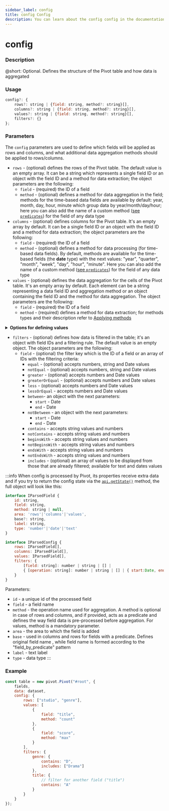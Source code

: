 ```yaml
---
sidebar_label: config
title: config Config
description: You can learn about the config config in the documentation of the DHTMLX JavaScript Pivot library. Browse developer guides and API reference, try out code examples and live demos, and download a free 30-day evaluation version of DHTMLX Pivot.
---
```


# config

### Description

@short: Optional. Defines the structure of the Pivot table and how data is aggregated

### Usage

~~~jsx
config?: {
    rows?: string | {field: string, method?: string}[],
    columns?: string | {field: string, method?: string}[],
    values?: string | {field: string, method?: string}[],
    filters?: {}  
};
~~~

### Parameters

The `config` parameters are used to define which fields will be applied as rows and columns, and what additional data aggregation methods should be applied to rows/columns.

- `rows` - (optional) defines the rows of the Pivot table. The default value is an empty array. It can be a string which represents a single field ID or an object with the field ID and a method for data extraction; the object parameters are the following:
  - `field` - (required) the ID of a field
  - `method` - (optional) defines a method for data aggregation in the field; methods for the time-based data fields are available by default: year, month, day, hour, minute which group data by year/month/day/hour; here you can also add the name of a custom method ([see `predicates`](/api/config/predicates-property)) for the field of any data type
- `columns` - (optional) defines columns for the Pivot table. It's an empty array by default. It can be a single field ID or an object with the field ID and a method for data extraction; the object parameters are the following:
  - `field` - (required) the ID of a field
  - `method` - (optional) defines a method for data processing (for time-based data fields).
  By default, methods are available for the time-based fields (the **date** type) with the next values: "year", "quarter", "month", "week", "day", "hour", "minute". Here you can also add the name of a custom method ([see `predicates`](/api/config/predicates-property)) for the field of any data type
- `values` - (optional) defines the data aggregation for the cells of the Pivot table. It's an empty array by default. Each element can be a string representing a data field ID and aggregation method or an object containing the field ID and the method for data aggregation. The object parameters are the following:
  - `field` - (required) the ID of a field
  - `method` - (required) defines a method for data extraction; for methods types and their description refer to [Applying methods](/guides/working-with-data#default-methods)

<details>

<summary><b>Options for defining values</b></summary>

You can define `values` in either of the two equally valid ways: 
- option one is a string representing the field ID
- option two is an object containing the field ID and the method for data aggregation

### Example

~~~jsx
values: [
    "sum(sales)", // option one
    { id: "sales", method: "sum" }, // option two
]
~~~

</details>

- `filters` - (optional) defines how data is filtered in the table; it's an object with field IDs and a filtering rule. The default value is an empty object. The object parameters are the following:
  - `field` - (optional) the filter key which is the ID of a field or an array of IDs with the filtering criteria:
    - `equal` - (optional) accepts numbers, string and Date values
    - `notEqual` - (optional) accepts numbers, string and Date values
    - `greater` - (optional) accepts numbers and Date values
    - `greaterOrEqual` - (optional) accepts numbers and Date values
    - `less` - (optional) accepts numbers and Date values
    - `lessOrEqual` - accepts numbers and Date values
    - `between`- an object with the next parameters:
      - `start` - Date
      - `end` - Date
    - `notBetween` - an object with the next parameters:
      - `start` - Date
      - `end` - Date
    - `contains` - accepts string values and numbers
    - `notContains` - accepts string values and numbers
    - `beginsWith` - accepts string values and numbers
    - `notBeginsWith` - accepts string values and numbers
    - `endsWith` - accepts string values and numbers
    - `notEndsWith` - accepts string values and numbers
    - `includes` - (optional) an array of values to be displayed from those that are already filtered; available for text and dates values

:::info
When config is processed by Pivot, its properties receive extra data and if you try to return the config state via the [`api.getState()`](/api/internal/getstate-method) method, the full object will look like this:

~~~jsx
interface IParsedField {
    id: string,
    field: string,
    method: string | null,
    area: 'rows'|'columns'|'values',
    base?: string,
    label: string,
    type: 'number'|'date'|'text'
}

interface IParsedConfig {
    rows: IParsedField[],
    columns: IParsedField[],
    values: IParsedField[],
    filters: {
        [field: string]: number | string | [] | 
        { [operation: string]: number | string | [] | { start:Date, end: Date} }
    }
}
~~~

Parameters:

- `id` - a unique id of the processed field
- `field` - a field name
- `method` - the operation name used for aggregation. A method is optional in case of rows and columns, and if provided, acts as a predicate and defines the way field data is pre-processed before aggregation. For values, method is a mandatory parameter.
- `area` - the area to which the field is added
- `base` - used in columns and rows for fields with a predicate. Defines original field name , while field name is formed according to the "field_by_predicate" pattern
- `label` - text label
- `type` - data type
:::

### Example

~~~jsx {4-26}
const table = new pivot.Pivot("#root", {
    fields,
    data: dataset,
    config: {
        rows: ["studio", "genre"],
        values: [
            {
                field: "title",
                method: "count"
            },
            {
                field: "score",
                method: "max"
            }
        ],
        filters: {
            genre: {
                contains: "D",
                includes: ["Drama"]
            },
            title: {
                // filter for another field ("title")
                contains: "A"
            }
        }
    }
});
~~~
